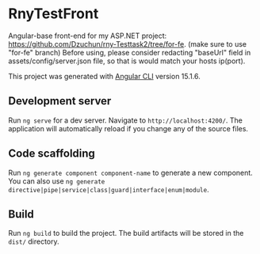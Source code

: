 # RnyTestFront

Angular-base front-end for my ASP.NET project: https://github.com/Dzuchun/rny-Testtask2/tree/for-fe. (make sure to use "for-fe" branch)
Before using, please consider redacting "baseUrl" field in assets/config/server.json file, so that is would match your hosts ip(port).


This project was generated with [Angular CLI](https://github.com/angular/angular-cli) version 15.1.6.

## Development server

Run `ng serve` for a dev server. Navigate to `http://localhost:4200/`. The application will automatically reload if you change any of the source files.

## Code scaffolding

Run `ng generate component component-name` to generate a new component. You can also use `ng generate directive|pipe|service|class|guard|interface|enum|module`.

## Build

Run `ng build` to build the project. The build artifacts will be stored in the `dist/` directory.

